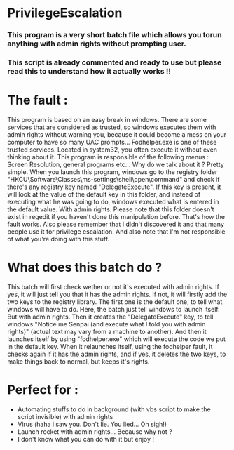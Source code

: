# PrivilegeEscalation 
### This program is a very short batch file which allows you torun anything with admin rights without prompting user.
### This script is already commented and ready to use but please read this to understand how it actually works !!
# The fault :
This program is based on an easy break in windows. There are some services that are considered as trusted, so windows executes them with admin rights without warning you, because it could become a mess on your computer to have so many UAC prompts...
Fodhelper.exe is one of these trusted services. Located in system32, you often execute it without even thinking about it. This program is responsible of the following menus : Screen Resolution, general programs etc...
Why do we talk about it ? Pretty simple. When you launch  this program, windows go to the registry folder "HKCU\Software\Classes\ms-settings\shell\open\command" and check if there's any registry key named "DelegateExecute". If this key is present, it will look at the value of the default key in this folder, and instead of executing what he was going to do, windows executed what is entered in the default value. With admin rights. Please note that this folder doesn't exist in regedit if you haven't done this manipulation before. That's how the fault works. Also please remember that I didn't discovered it and that many people use it for privilege escalation. And also note that I'm not responsible of what you're doing with this stuff.

# What does this batch do ?
This batch will first check wether or not it's executed with admin rights. If yes, it will just tell you that it has the admin rights. If not, it will firstly add the two keys to the registry library. The first one is the default one, to tell what windows will have to do. Here, the batch just tell windows to launch itself. But with admin rights. Then it creates the "DelegateExecute" key, to tell windows "Notice me Senpai (and execute what I told you with admin rights)" (actual text may vary from a machine to another). And then it launches itself by using "fodhelper.exe" which will execute the code we put in the default key. When it relaunches itself, using the fodhelper fault, it checks again if it has the admin rights, and if yes, it deletes the two keys, to make things back to normal, but keeps it's rights.

# Perfect for :
- Automating stuffs to do in background (with vbs script to make the script invisible) with admin rights
- Virus (haha i saw you. Don't lie. You lied... Oh sigh!)
- Launch rocket with admin rights... Because why not ?
- I don't know what you can do with it but enjoy !
